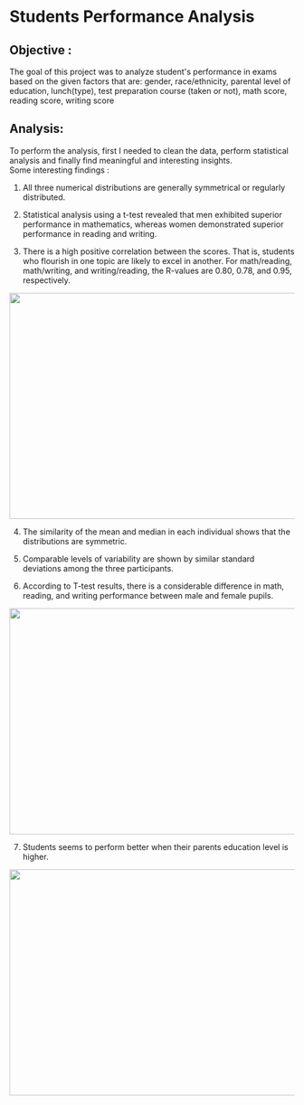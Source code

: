 # **Students Performance Analysis**

## **Objective :**
The goal of this project was to analyze student's performance in exams based on the given factors that are: 
gender,	race/ethnicity, parental level of education, lunch(type), test preparation course (taken or not), math score, reading score, writing score


## **Analysis:**
To perform the analysis, first I needed to clean the data, perform statistical analysis and finally find meaningful and interesting insights. <br/>
Some interesting findings :

1. All three numerical distributions are generally symmetrical or regularly distributed.

2. Statistical analysis using a t-test revealed that men exhibited superior performance in mathematics, whereas women demonstrated superior performance in reading and writing.

3. There is a high positive correlation between the scores. That is, students who flourish in one topic are likely to excel in another. For math/reading, math/writing, and writing/reading, the R-values are 0.80, 0.78, and 0.95, respectively.

<img src = "score_correlation.png" width="800" height="400">

4. The similarity of the mean and median in each individual shows that the distributions are symmetric.

5. Comparable levels of variability are shown by similar standard deviations among the three participants.

6. According to T-test results, there is a considerable difference in math, reading, and writing performance between male and female pupils.

<img src = "hypothesis_test.jpg" width= "800" height = "400">

7. Students seems to perform better when their parents education level is higher.

<img src = "average_score_by_parental_education.png" width= "800" height = "400">


